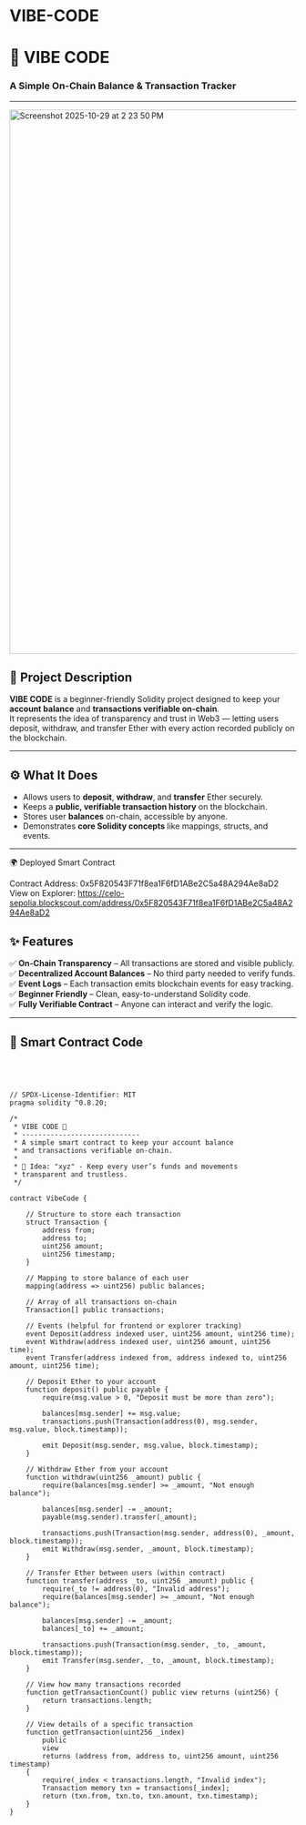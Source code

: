 # VIBE-CODE
# 💫 VIBE CODE  

### A Simple On-Chain Balance & Transaction Tracker  

---




<img width="1470" height="956" alt="Screenshot 2025-10-29 at 2 23 50 PM" src="https://github.com/user-attachments/assets/d6698ba8-6acd-412f-8162-b444a7cb8503" />






## 🧠 Project Description  

**VIBE CODE** is a beginner-friendly Solidity project designed to keep your **account balance** and **transactions verifiable on-chain**.  
It represents the idea of transparency and trust in Web3 — letting users deposit, withdraw, and transfer Ether with every action recorded publicly on the blockchain.  

---

## ⚙️ What It Does  

- Allows users to **deposit**, **withdraw**, and **transfer** Ether securely.  
- Keeps a **public, verifiable transaction history** on the blockchain.  
- Stores user **balances** on-chain, accessible by anyone.  
- Demonstrates **core Solidity concepts** like mappings, structs, and events.  

---

🌍 Deployed Smart Contract

Contract Address: 0x5F820543F71f8ea1F6fD1ABe2C5a48A294Ae8aD2
View on Explorer: https://celo-sepolia.blockscout.com/address/0x5F820543F71f8ea1F6fD1ABe2C5a48A294Ae8aD2
## ✨ Features  

✅ **On-Chain Transparency** – All transactions are stored and visible publicly.  
✅ **Decentralized Account Balances** – No third party needed to verify funds.  
✅ **Event Logs** – Each transaction emits blockchain events for easy tracking.  
✅ **Beginner Friendly** – Clean, easy-to-understand Solidity code.  
✅ **Fully Verifiable Contract** – Anyone can interact and verify the logic.  

---

## 🧩 Smart Contract Code  

```solidity




// SPDX-License-Identifier: MIT
pragma solidity ^0.8.20;

/*
 * VIBE CODE 💫
 * -----------------------------
 * A simple smart contract to keep your account balance 
 * and transactions verifiable on-chain.
 *
 * 🧠 Idea: "xyz" - Keep every user’s funds and movements 
 * transparent and trustless.
 */

contract VibeCode {

    // Structure to store each transaction
    struct Transaction {
        address from;
        address to;
        uint256 amount;
        uint256 timestamp;
    }

    // Mapping to store balance of each user
    mapping(address => uint256) public balances;

    // Array of all transactions on-chain
    Transaction[] public transactions;

    // Events (helpful for frontend or explorer tracking)
    event Deposit(address indexed user, uint256 amount, uint256 time);
    event Withdraw(address indexed user, uint256 amount, uint256 time);
    event Transfer(address indexed from, address indexed to, uint256 amount, uint256 time);

    // Deposit Ether to your account
    function deposit() public payable {
        require(msg.value > 0, "Deposit must be more than zero");

        balances[msg.sender] += msg.value;
        transactions.push(Transaction(address(0), msg.sender, msg.value, block.timestamp));

        emit Deposit(msg.sender, msg.value, block.timestamp);
    }

    // Withdraw Ether from your account
    function withdraw(uint256 _amount) public {
        require(balances[msg.sender] >= _amount, "Not enough balance");

        balances[msg.sender] -= _amount;
        payable(msg.sender).transfer(_amount);

        transactions.push(Transaction(msg.sender, address(0), _amount, block.timestamp));
        emit Withdraw(msg.sender, _amount, block.timestamp);
    }

    // Transfer Ether between users (within contract)
    function transfer(address _to, uint256 _amount) public {
        require(_to != address(0), "Invalid address");
        require(balances[msg.sender] >= _amount, "Not enough balance");

        balances[msg.sender] -= _amount;
        balances[_to] += _amount;

        transactions.push(Transaction(msg.sender, _to, _amount, block.timestamp));
        emit Transfer(msg.sender, _to, _amount, block.timestamp);
    }

    // View how many transactions recorded
    function getTransactionCount() public view returns (uint256) {
        return transactions.length;
    }

    // View details of a specific transaction
    function getTransaction(uint256 _index)
        public
        view
        returns (address from, address to, uint256 amount, uint256 timestamp)
    {
        require(_index < transactions.length, "Invalid index");
        Transaction memory txn = transactions[_index];
        return (txn.from, txn.to, txn.amount, txn.timestamp);
    }
}



